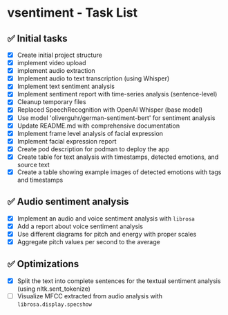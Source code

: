 # vsentiment - Task List

## ✅ Initial tasks
- [x] Create initial project structure
- [x] implement video upload
- [x] implement audio extraction
- [x] Implement audio to text transcription (using Whisper)
- [x] Implement text sentiment analysis
- [x] Implement sentiment report with time-series analysis (sentence-level)
- [x] Cleanup temporary files
- [x] Replaced SpeechRecognition with OpenAI Whisper (base model)
- [x] Use model 'oliverguhr/german-sentiment-bert' for sentiment analysis
- [x] Update README.md with comprehensive documentation
- [x] Implement frame level analysis of facial expression
- [x] Implement facial expression report
- [x] Create pod description for podman to deploy the app
- [x] Create table for text analysis with timestamps, detected emotions, and source text
- [x] Create a table showing example images of detected emotions with tags and timestamps

## ✅ Audio sentiment analysis
- [x] Implement an audio and voice sentiment analysis with `librosa`
- [x] Add a report about voice sentiment analysis
- [x] Use different diagrams for pitch and energy with proper scales
- [x] Aggregate pitch values per second to the average

## ✅ Optimizations
- [x] Split the text into complete sentences for the textual sentiment analysis (using nltk.sent_tokenize)
- [ ] Visualize MFCC extracted from audio analysis with `librosa.display.specshow`